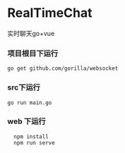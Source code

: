 # RealTimeChat
实时聊天go+vue

### 项目根目下运行

```
go get github.com/gorilla/websocket

```

### src下运行

```
go run main.go

```
### web 下运行

```
  npm install
  npm run serve
```
